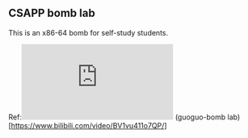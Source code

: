 ## CSAPP bomb lab 
This is an x86-64 bomb for self-study students. 




Ref:![CMU CSAPP-labs](http://csapp.cs.cmu.edu/3e/labs.html)
(guoguo-bomb lab)[https://www.bilibili.com/video/BV1vu411o7QP/]
